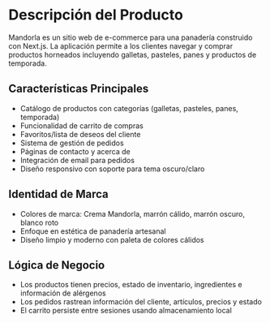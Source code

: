 # Descripción del Producto

Mandorla es un sitio web de e-commerce para una panadería construido con Next.js. La aplicación permite a los clientes navegar y comprar productos horneados incluyendo galletas, pasteles, panes y productos de temporada.

## Características Principales
- Catálogo de productos con categorías (galletas, pasteles, panes, temporada)
- Funcionalidad de carrito de compras
- Favoritos/lista de deseos del cliente
- Sistema de gestión de pedidos
- Páginas de contacto y acerca de
- Integración de email para pedidos
- Diseño responsivo con soporte para tema oscuro/claro

## Identidad de Marca
- Colores de marca: Crema Mandorla, marrón cálido, marrón oscuro, blanco roto
- Enfoque en estética de panadería artesanal
- Diseño limpio y moderno con paleta de colores cálidos

## Lógica de Negocio
- Los productos tienen precios, estado de inventario, ingredientes e información de alérgenos
- Los pedidos rastrean información del cliente, artículos, precios y estado
- El carrito persiste entre sesiones usando almacenamiento local